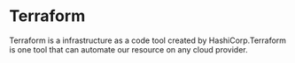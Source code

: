 # Terraform

Terraform is a infrastructure as a code tool created by HashiCorp.Terraform is one tool that can automate our resource on any cloud provider.
